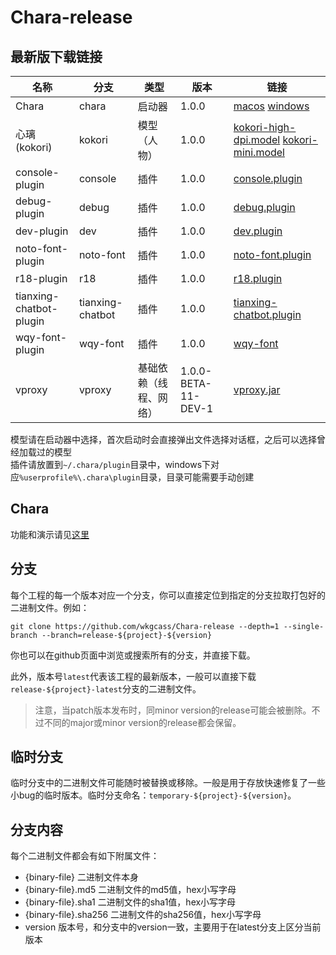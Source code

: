 # Chara-release

## 最新版下载链接

| 名称                        | 分支                      | 类型                    | 版本                | 链接 |
|-----------------------------|---------------------------|-------------------------|---------------------|------|
| Chara                       | chara                     | 启动器                  | 1.0.0               | [macos](https://github.com/wkgcass/Chara-release/raw/release-chara-latest/chara.pkg) [windows](https://github.com/wkgcass/Chara-release/raw/release-chara-latest/chara.msi)
| 心璃 (kokori)               | kokori                    | 模型（人物）            | 1.0.0               | [kokori-high-dpi.model](https://github.com/wkgcass/Chara-release/raw/release-kokori-latest/kokori-high-dpi.model) [kokori-mini.model](https://github.com/wkgcass/Chara-release/raw/release-kokori-latest/kokori-mini.model) |
| console-plugin              | console                   | 插件                    | 1.0.0               | [console.plugin](https://github.com/wkgcass/Chara-release/raw/release-console-latest/console.plugin) |
| debug-plugin                | debug                     | 插件                    | 1.0.0               | [debug.plugin](https://github.com/wkgcass/Chara-release/raw/release-debug-latest/debug.plugin) |
| dev-plugin                  | dev                       | 插件                    | 1.0.0               | [dev.plugin](https://github.com/wkgcass/Chara-release/raw/release-dev-latest/dev.plugin) |
| noto-font-plugin            | noto-font                 | 插件                    | 1.0.0               | [noto-font.plugin](https://github.com/wkgcass/Chara-release/raw/release-noto-font-latest/noto-font.plugin) |
| r18-plugin                  | r18                       | 插件                    | 1.0.0               | [r18.plugin](https://github.com/wkgcass/Chara-release/raw/release-r18-latest/r18.plugin) |
| tianxing-chatbot-plugin     | tianxing-chatbot          | 插件                    | 1.0.0               | [tianxing-chatbot.plugin](https://github.com/wkgcass/Chara-release/raw/release-tianxing-chatbot-latest/tianxing-chatbot.plugin) |
| wqy-font-plugin             | wqy-font                  | 插件                    | 1.0.0               | [wqy-font](https://github.com/wkgcass/Chara-release/raw/release-wqy-font-latest/wqy-font.plugin) |
| vproxy                      | vproxy                    | 基础依赖（线程、网络）  | 1.0.0-BETA-11-DEV-1 | [vproxy.jar](https://github.com/wkgcass/Chara-release/raw/release-vproxy-latest/vproxy.jar) |

模型请在启动器中选择，首次启动时会直接弹出文件选择对话框，之后可以选择曾经加载过的模型  
插件请放置到`~/.chara/plugin`目录中，windows下对应`%userprofile%\.chara\plugin`目录，目录可能需要手动创建

## Chara

功能和演示请见[这里](http://blog.cassite.net/Chara)

## 分支

每个工程的每一个版本对应一个分支，你可以直接定位到指定的分支拉取打包好的二进制文件。例如：

```shell
git clone https://github.com/wkgcass/Chara-release --depth=1 --single-branch --branch=release-${project}-${version}
```

你也可以在github页面中浏览或搜索所有的分支，并直接下载。

此外，版本号`latest`代表该工程的最新版本，一般可以直接下载`release-${project}-latest`分支的二进制文件。

> 注意，当patch版本发布时，同minor version的release可能会被删除。不过不同的major或minor version的release都会保留。

## 临时分支

临时分支中的二进制文件可能随时被替换或移除。一般是用于存放快速修复了一些小bug的临时版本。临时分支命名：`temporary-${project}-${version}`。

## 分支内容

每个二进制文件都会有如下附属文件：

* {binary-file} 二进制文件本身
* {binary-file}.md5 二进制文件的md5值，hex小写字母
* {binary-file}.sha1 二进制文件的sha1值，hex小写字母
* {binary-file}.sha256 二进制文件的sha256值，hex小写字母
* version 版本号，和分支中的version一致，主要用于在latest分支上区分当前版本

